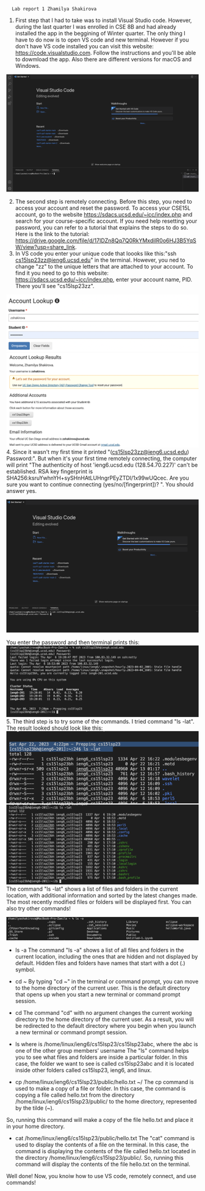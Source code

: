       Lab report 1 Zhamilya Shakirova

1. First step that I had to take was to install Visual Studio code. However, during the last quarter I was enrolled in CSE 8B and had already installed the app in the beggining of Winter quarter. The only thing I have to do now is to open VS code and new terminal. However if you don't have VS code installed you can visit this website: https://code.visualstudio.com. Follow the instructions and you'll be able to dowmload the app. Also there are different versions for macOS and Windows. 



![Image](VS.png)

2. The second step is remotely connecting. Before this step, you need to access your account and reset the password. To access your CSE15L account, go to the website https://sdacs.ucsd.edu/~icc/index.php and search for your course-specific account. If you need help resetting your password, you can refer to a tutorial that explains the steps to do so. Here is the link to the tutorial: https://drive.google.com/file/d/17IDZn8Qq7Q0RkYMxdiIR0o6HJ3B5YqSW/view?usp=share_link.
3. In VS code you enter your unique code that loooks like this:"ssh cs15lsp23zz@ieng6.ucsd.edu" in the terminal. However, you ned to change "zz" to the unique letters that are attached to your account. To find it you need to go to this website: https://sdacs.ucsd.edu/~icc/index.php, enter your account name, PID. There you'll see "cs15lsp23zz".

![Image](LookupCS.png)
![Image](UniqueCode.png)
4.  Since it wasn't my first time it printed "(cs15lsp23zz@ieng6.ucsd.edu) Password:". But when it's your first time remotely connecting, the computer will print "The authenticity of host 'ieng6.ucsd.edu (128.54.70.227)' can't be established. RSA key fingerprint is SHA256:ksruYwhnYH+sySHnHAtLUHngrPEyZTDl/1x99wUQcec. Are you sure you want to continue connecting (yes/no/[fingerprint])? ". You should answer yes.
  
![Image](VS2.png)

You enter the password and then terminal prints this:
![Image](VS3.png)
5. The third step is to try some of the commands. I tried command "ls -lat". The result looked should look like this:
![Image](lslat.png)
![Image](VS4.png)
The command "ls -lat" shows a list of files and folders in the current location, with additional information and sorted by the latest changes made. The most recently modified files or folders will be displayed first. You can also try other commands!

![Image](lsA.png)
- ls -a 
The command "ls -a" shows a list of all files and folders in the current location, including the ones that are hidden and not displayed by default. Hidden files and folders have names that start with a dot (.) symbol.
- cd ~
By typing "cd ~" in the terminal or command prompt, you can move to the home directory of the current user. This is the default directory that opens up when you start a new terminal or command prompt session.
- cd
The command "cd" with no argument changes the current working directory to the home directory of the current user. As a result, you will be redirected to the default directory where you begin when you launch a new terminal or command prompt session.

- ls <directory> where <directory> is /home/linux/ieng6/cs15lsp23/cs15lsp23abc, where the abc is one of the other group members’ username
The "ls" command helps you to see what files and folders are inside a particular folder. In this case, the folder we want to see is called cs15lsp23abc and it is located inside other folders called cs15lsp23, ieng6, and linux.    
      
- cp /home/linux/ieng6/cs15lsp23/public/hello.txt ~/
The cp command is used to make a copy of a file or folder. In this case, the command is copying a file called hello.txt from the directory /home/linux/ieng6/cs15lsp23/public/ to the home directory, represented by the tilde (~).

So, running this command will make a copy of the file hello.txt and place it in your home directory.
- cat /home/linux/ieng6/cs15lsp23/public/hello.txt
The "cat" command is used to display the contents of a file on the terminal. In this case, the command is displaying the contents of the file called hello.txt located in the directory /home/linux/ieng6/cs15lsp23/public/. So, running this command will display the contents of the file hello.txt on the terminal.


Well done! Now, you knoiw how to use VS code, remotely connect, and use commands!
